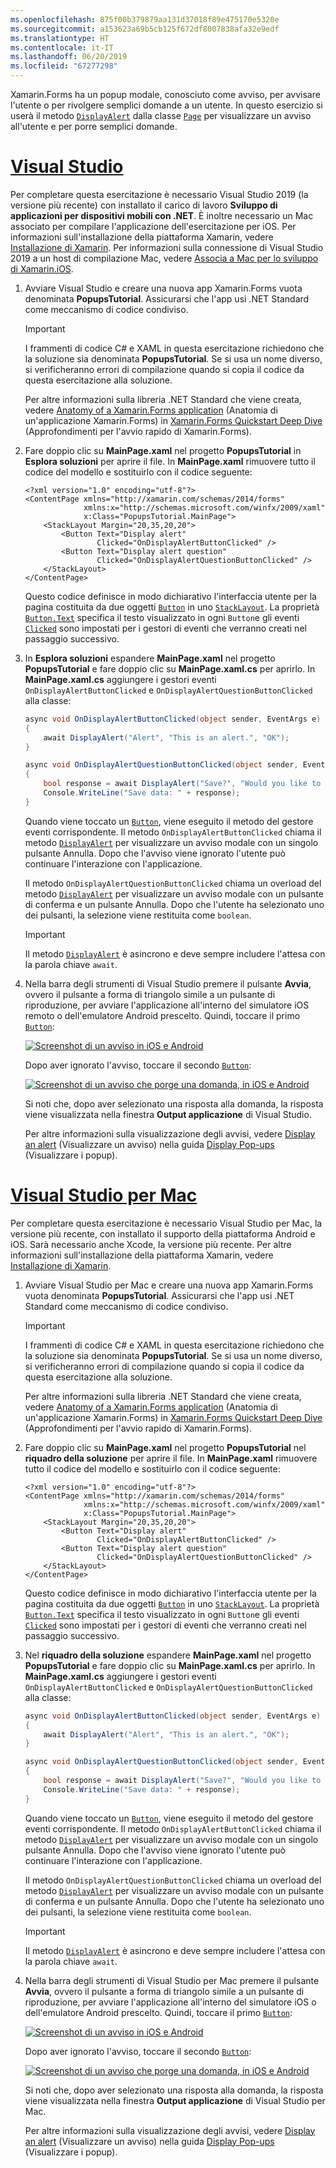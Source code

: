 ```yaml
---
ms.openlocfilehash: 875f00b379879aa131d37018f89e475170e5320e
ms.sourcegitcommit: a153623a69b5cb125f672df8007838afa32e9edf
ms.translationtype: HT
ms.contentlocale: it-IT
ms.lasthandoff: 06/20/2019
ms.locfileid: "67277298"
---
```

Xamarin.Forms ha un popup modale, conosciuto come avviso, per avvisare l'utente o per rivolgere semplici domande a un utente. In questo esercizio si userà il metodo [`DisplayAlert`](xref:Xamarin.Forms.Page.DisplayAlert*) dalla classe [`Page`](xref:Xamarin.Forms.Page) per visualizzare un avviso all'utente e per porre semplici domande.

# <a name="visual-studiotabvswin"></a>[Visual Studio](#tab/vswin)

Per completare questa esercitazione è necessario Visual Studio 2019 (la versione più recente) con installato il carico di lavoro **Sviluppo di applicazioni per dispositivi mobili con .NET**. È inoltre necessario un Mac associato per compilare l'applicazione dell'esercitazione per iOS. Per informazioni sull'installazione della piattaforma Xamarin, vedere [Installazione di Xamarin](~/get-started/installation/index.md). Per informazioni sulla connessione di Visual Studio 2019 a un host di compilazione Mac, vedere [Associa a Mac per lo sviluppo di Xamarin.iOS](~/ios/get-started/installation/windows/connecting-to-mac/index.md).

1. Avviare Visual Studio e creare una nuova app Xamarin.Forms vuota denominata **PopupsTutorial**. Assicurarsi che l'app usi .NET Standard come meccanismo di codice condiviso.

    > [!IMPORTANT]
    > I frammenti di codice C# e XAML in questa esercitazione richiedono che la soluzione sia denominata **PopupsTutorial**. Se si usa un nome diverso, si verificheranno errori di compilazione quando si copia il codice da questa esercitazione alla soluzione.

    Per altre informazioni sulla libreria .NET Standard che viene creata, vedere [Anatomy of a Xamarin.Forms application](~/get-started/first-app/index.md) (Anatomia di un'applicazione Xamarin.Forms) in [Xamarin.Forms Quickstart Deep Dive](~/get-started/first-app/index.md) (Approfondimenti per l'avvio rapido di Xamarin.Forms).

1. Fare doppio clic su **MainPage.xaml** nel progetto **PopupsTutorial** in **Esplora soluzioni** per aprire il file. In **MainPage.xaml** rimuovere tutto il codice del modello e sostituirlo con il codice seguente:

    ```xaml
    <?xml version="1.0" encoding="utf-8"?>
    <ContentPage xmlns="http://xamarin.com/schemas/2014/forms"
                 xmlns:x="http://schemas.microsoft.com/winfx/2009/xaml"
                 x:Class="PopupsTutorial.MainPage">
        <StackLayout Margin="20,35,20,20">
            <Button Text="Display alert"
                    Clicked="OnDisplayAlertButtonClicked" />
            <Button Text="Display alert question"
                    Clicked="OnDisplayAlertQuestionButtonClicked" />
        </StackLayout>
    </ContentPage>
    ```

    Questo codice definisce in modo dichiarativo l'interfaccia utente per la pagina costituita da due oggetti [`Button`](xref:Xamarin.Forms.Button) in uno [`StackLayout`](xref:Xamarin.Forms.StackLayout). La proprietà [`Button.Text`](xref:Xamarin.Forms.Button.Text) specifica il testo visualizzato in ogni `Button`e gli eventi [`Clicked`](xref:Xamarin.Forms.Button.Clicked) sono impostati per i gestori di eventi che verranno creati nel passaggio successivo.

1. In **Esplora soluzioni** espandere **MainPage.xaml** nel progetto **PopupsTutorial** e fare doppio clic su **MainPage.xaml.cs** per aprirlo. In **MainPage.xaml.cs** aggiungere i gestori eventi `OnDisplayAlertButtonClicked` e `OnDisplayAlertQuestionButtonClicked` alla classe:

    ```csharp
    async void OnDisplayAlertButtonClicked(object sender, EventArgs e)
    {
        await DisplayAlert("Alert", "This is an alert.", "OK");
    }

    async void OnDisplayAlertQuestionButtonClicked(object sender, EventArgs e)
    {
        bool response = await DisplayAlert("Save?", "Would you like to save your data?", "Yes", "No");
        Console.WriteLine("Save data: " + response);
    }
    ```

    Quando viene toccato un [`Button`](xref:Xamarin.Forms.Button), viene eseguito il metodo del gestore eventi corrispondente. Il metodo `OnDisplayAlertButtonClicked` chiama il metodo [`DisplayAlert`](xref:Xamarin.Forms.Page.DisplayAlert*) per visualizzare un avviso modale con un singolo pulsante Annulla. Dopo che l'avviso viene ignorato l'utente può continuare l'interazione con l'applicazione.

    Il metodo `OnDisplayAlertQuestionButtonClicked` chiama un overload del metodo [`DisplayAlert`](xref:Xamarin.Forms.Page.DisplayAlert*) per visualizzare un avviso modale con un pulsante di conferma e un pulsante Annulla. Dopo che l'utente ha selezionato uno dei pulsanti, la selezione viene restituita come `boolean`.

    > [!IMPORTANT]
    > Il metodo [`DisplayAlert`](xref:Xamarin.Forms.Page.DisplayAlert*) è asincrono e deve sempre includere l'attesa con la parola chiave `await`.

1. Nella barra degli strumenti di Visual Studio premere il pulsante **Avvia**, ovvero il pulsante a forma di triangolo simile a un pulsante di riproduzione, per avviare l'applicazione all'interno del simulatore iOS remoto o dell'emulatore Android prescelto. Quindi, toccare il primo [`Button`](xref:Xamarin.Forms.Button):

    [![Screenshot di un avviso in iOS e Android](../images/alert.png "Avviso")](../images/alert-large.png#lightbox "Avviso")

    Dopo aver ignorato l'avviso, toccare il secondo [`Button`](xref:Xamarin.Forms.Button):

    [![Screenshot di un avviso che porge una domanda, in iOS e Android](../images/alert-question.png "Avviso che porge una domanda")](../images/alert-question-large.png#lightbox "Avviso che porge una domanda")

    Si noti che, dopo aver selezionato una risposta alla domanda, la risposta viene visualizzata nella finestra **Output applicazione**  di Visual Studio.

    Per altre informazioni sulla visualizzazione degli avvisi, vedere [Display an alert](~/xamarin-forms/user-interface/pop-ups.md#display-an-alert) (Visualizzare un avviso) nella guida [Display Pop-ups](~/xamarin-forms/user-interface/pop-ups.md) (Visualizzare i popup).

# <a name="visual-studio-for-mactabvsmac"></a>[Visual Studio per Mac](#tab/vsmac)

Per completare questa esercitazione è necessario Visual Studio per Mac, la versione più recente, con installato il supporto della piattaforma Android e iOS. Sarà necessario anche Xcode, la versione più recente. Per altre informazioni sull'installazione della piattaforma Xamarin, vedere [Installazione di Xamarin](~/get-started/installation/index.md).

1. Avviare Visual Studio per Mac e creare una nuova app Xamarin.Forms vuota denominata **PopupsTutorial**. Assicurarsi che l'app usi .NET Standard come meccanismo di codice condiviso.

    > [!IMPORTANT]
    > I frammenti di codice C# e XAML in questa esercitazione richiedono che la soluzione sia denominata **PopupsTutorial**. Se si usa un nome diverso, si verificheranno errori di compilazione quando si copia il codice da questa esercitazione alla soluzione.

    Per altre informazioni sulla libreria .NET Standard che viene creata, vedere [Anatomy of a Xamarin.Forms application](~/get-started/first-app/index.md) (Anatomia di un'applicazione Xamarin.Forms) in [Xamarin.Forms Quickstart Deep Dive](~/get-started/first-app/index.md) (Approfondimenti per l'avvio rapido di Xamarin.Forms).

1. Fare doppio clic su **MainPage.xaml** nel progetto **PopupsTutorial** nel **riquadro della soluzione** per aprire il file. In **MainPage.xaml** rimuovere tutto il codice del modello e sostituirlo con il codice seguente:

    ```xaml
    <?xml version="1.0" encoding="utf-8"?>
    <ContentPage xmlns="http://xamarin.com/schemas/2014/forms"
                 xmlns:x="http://schemas.microsoft.com/winfx/2009/xaml"
                 x:Class="PopupsTutorial.MainPage">
        <StackLayout Margin="20,35,20,20">
            <Button Text="Display alert"
                    Clicked="OnDisplayAlertButtonClicked" />
            <Button Text="Display alert question"
                    Clicked="OnDisplayAlertQuestionButtonClicked" />
        </StackLayout>
    </ContentPage>
    ```

    Questo codice definisce in modo dichiarativo l'interfaccia utente per la pagina costituita da due oggetti [`Button`](xref:Xamarin.Forms.Button) in uno [`StackLayout`](xref:Xamarin.Forms.StackLayout). La proprietà [`Button.Text`](xref:Xamarin.Forms.Button.Text) specifica il testo visualizzato in ogni `Button`e gli eventi [`Clicked`](xref:Xamarin.Forms.Button.Clicked) sono impostati per i gestori di eventi che verranno creati nel passaggio successivo.

1. Nel **riquadro della soluzione** espandere **MainPage.xaml** nel progetto **PopupsTutorial** e fare doppio clic su **MainPage.xaml.cs** per aprirlo. In **MainPage.xaml.cs** aggiungere i gestori eventi `OnDisplayAlertButtonClicked` e `OnDisplayAlertQuestionButtonClicked` alla classe:

    ```csharp
    async void OnDisplayAlertButtonClicked(object sender, EventArgs e)
    {
        await DisplayAlert("Alert", "This is an alert.", "OK");
    }

    async void OnDisplayAlertQuestionButtonClicked(object sender, EventArgs e)
    {
        bool response = await DisplayAlert("Save?", "Would you like to save your data?", "Yes", "No");
        Console.WriteLine("Save data: " + response);
    }
    ```

    Quando viene toccato un [`Button`](xref:Xamarin.Forms.Button), viene eseguito il metodo del gestore eventi corrispondente. Il metodo `OnDisplayAlertButtonClicked` chiama il metodo [`DisplayAlert`](xref:Xamarin.Forms.Page.DisplayAlert*) per visualizzare un avviso modale con un singolo pulsante Annulla. Dopo che l'avviso viene ignorato l'utente può continuare l'interazione con l'applicazione.

    Il metodo `OnDisplayAlertQuestionButtonClicked` chiama un overload del metodo [`DisplayAlert`](xref:Xamarin.Forms.Page.DisplayAlert*) per visualizzare un avviso modale con un pulsante di conferma e un pulsante Annulla. Dopo che l'utente ha selezionato uno dei pulsanti, la selezione viene restituita come `boolean`.

    > [!IMPORTANT]
    > Il metodo [`DisplayAlert`](xref:Xamarin.Forms.Page.DisplayAlert*) è asincrono e deve sempre includere l'attesa con la parola chiave `await`.

1. Nella barra degli strumenti di Visual Studio per Mac premere il pulsante **Avvia**, ovvero il pulsante a forma di triangolo simile a un pulsante di riproduzione, per avviare l'applicazione all'interno del simulatore iOS o dell'emulatore Android prescelto. Quindi, toccare il primo [`Button`](xref:Xamarin.Forms.Button):

    [![Screenshot di un avviso in iOS e Android](../images/alert.png "Avviso")](../images/alert-large.png#lightbox "Avviso")

    Dopo aver ignorato l'avviso, toccare il secondo [`Button`](xref:Xamarin.Forms.Button):

    [![Screenshot di un avviso che porge una domanda, in iOS e Android](../images/alert-question.png "Avviso che porge una domanda")](../images/alert-question-large.png#lightbox "Avviso che porge una domanda")

    Si noti che, dopo aver selezionato una risposta alla domanda, la risposta viene visualizzata nella finestra **Output applicazione**  di Visual Studio per Mac.

    Per altre informazioni sulla visualizzazione degli avvisi, vedere [Display an alert](~/xamarin-forms/user-interface/pop-ups.md#display-an-alert) (Visualizzare un avviso) nella guida [Display Pop-ups](~/xamarin-forms/user-interface/pop-ups.md) (Visualizzare i popup).
